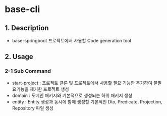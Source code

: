 # base-cli

## 1. Description
- base-springboot 프로젝트에서 사용할 Code generation tool

## 2. Usage

### 2-1 Sub Command

- start-project : 프로젝트 클론 및 프로젝트에서 사용할 필요 기능만 추가하여 불필요기능을 제거한 프로젝트 생성 
- domain : 도메인 패키지와 기본적으로 생성되는 하위 패키지 생성
- entity : Entity 생성과 동시에 함께 생성할 기본적인 Dto, Predicate, Projection, Repository 파일 생성
